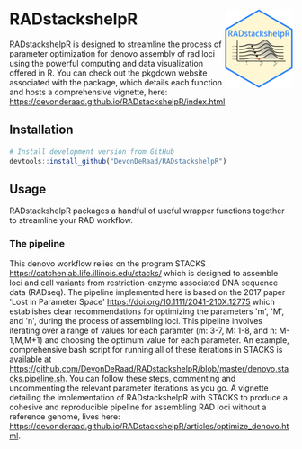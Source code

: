 
<!-- README.md is generated from README.Rmd. Please edit that file -->
RADstackshelpR <img src="man/figures/logo.png" align="right" alt="" width="120" />
==================================================================================

RADstackshelpR is designed to streamline the process of parameter optimization for denovo assembly of rad loci using the powerful computing and data visualization offered in R. You can check out the pkgdown website associated with the package, which details each function and hosts a comprehensive vignette, here: <https://devonderaad.github.io/RADstackshelpR/index.html>

Installation
------------

``` r
# Install development version from GitHub
devtools::install_github("DevonDeRaad/RADstackshelpR")
```

Usage
-----

RADstackshelpR packages a handful of useful wrapper functions together to streamline your RAD workflow.

### The pipeline

This denovo workflow relies on the program STACKS <https://catchenlab.life.illinois.edu/stacks/> which is designed to assemble loci and call variants from restriction-enzyme associated DNA sequence data (RADseq). The pipeline implemented here is based on the 2017 paper 'Lost in Parameter Space' <https://doi.org/10.1111/2041-210X.12775> which establishes clear recommendations for optimizing the parameters 'm', 'M', and 'n', during the process of assembling loci. This pipeline involves iterating over a range of values for each paramter (m: 3-7, M: 1-8, and n: M-1,M,M+1) and choosing the optimum value for each parameter. An example, comprehensive bash script for running all of these iterations in STACKS is available at <https://github.com/DevonDeRaad/RADstackshelpR/blob/master/denovo.stacks.pipeline.sh>. You can follow these steps, commenting and uncommenting the relevant parameter iterations as you go. A vignette detailing the implementation of RADstackshelpR with STACKS to produce a cohesive and reproducible pipeline for assembling RAD loci without a reference genome, lives here: <https://devonderaad.github.io/RADstackshelpR/articles/optimize_denovo.html>.
